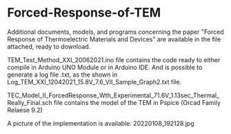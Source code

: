 # Forced-Response-of-TEM
Additional documents, models, and programs concerning the paper "Forced Response of Thermoelectric Materials and Devices" are available in the file attached, ready to download.

TEM_Test_Method_XXI_20062021.ino file contains the code ready to either compile in Arduino UNO Module or in Arduino IDE.  And is possible to generate a log file .txt, as the shown in Log_TEM_XXI_12042021_15.8V_7.6_VII_Sample_Graph2.txt file.  

TEC_Model_II_ForcedResponse_Wth_Experimental_71.6V_1.13sec_Thermal_ Really_Final.sch file contains the model of the TEM in Pspice (Orcad Family Relaese 9.2)

A picture of the implementation is available: 20220108_192128.jpg
